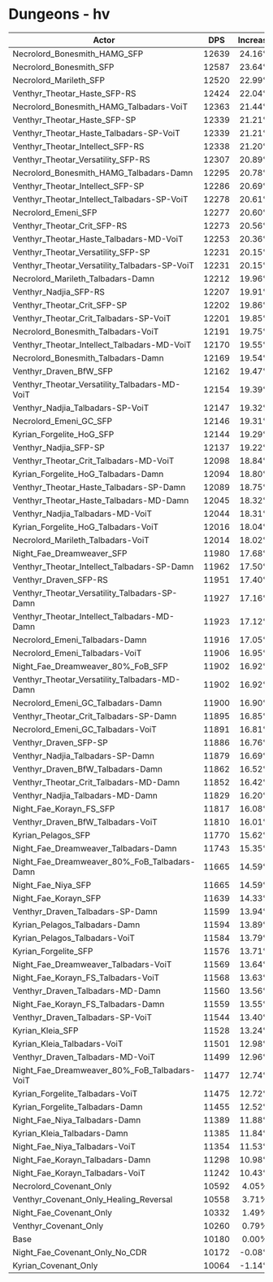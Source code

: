 # Dungeons - hv
| Actor | DPS | Increase |
|---|:---:|:---:|
|Necrolord_Bonesmith_HAMG_SFP|12639|24.16%|
|Necrolord_Bonesmith_SFP|12587|23.64%|
|Necrolord_Marileth_SFP|12520|22.99%|
|Venthyr_Theotar_Haste_SFP-RS|12424|22.04%|
|Necrolord_Bonesmith_HAMG_Talbadars-VoiT|12363|21.44%|
|Venthyr_Theotar_Haste_SFP-SP|12339|21.21%|
|Venthyr_Theotar_Haste_Talbadars-SP-VoiT|12339|21.21%|
|Venthyr_Theotar_Intellect_SFP-RS|12338|21.20%|
|Venthyr_Theotar_Versatility_SFP-RS|12307|20.89%|
|Necrolord_Bonesmith_HAMG_Talbadars-Damn|12295|20.78%|
|Venthyr_Theotar_Intellect_SFP-SP|12286|20.69%|
|Venthyr_Theotar_Intellect_Talbadars-SP-VoiT|12278|20.61%|
|Necrolord_Emeni_SFP|12277|20.60%|
|Venthyr_Theotar_Crit_SFP-RS|12273|20.56%|
|Venthyr_Theotar_Haste_Talbadars-MD-VoiT|12253|20.36%|
|Venthyr_Theotar_Versatility_SFP-SP|12231|20.15%|
|Venthyr_Theotar_Versatility_Talbadars-SP-VoiT|12231|20.15%|
|Necrolord_Marileth_Talbadars-Damn|12212|19.96%|
|Venthyr_Nadjia_SFP-RS|12207|19.91%|
|Venthyr_Theotar_Crit_SFP-SP|12202|19.86%|
|Venthyr_Theotar_Crit_Talbadars-SP-VoiT|12201|19.85%|
|Necrolord_Bonesmith_Talbadars-VoiT|12191|19.75%|
|Venthyr_Theotar_Intellect_Talbadars-MD-VoiT|12170|19.55%|
|Necrolord_Bonesmith_Talbadars-Damn|12169|19.54%|
|Venthyr_Draven_BfW_SFP|12162|19.47%|
|Venthyr_Theotar_Versatility_Talbadars-MD-VoiT|12154|19.39%|
|Venthyr_Nadjia_Talbadars-SP-VoiT|12147|19.32%|
|Necrolord_Emeni_GC_SFP|12146|19.31%|
|Kyrian_Forgelite_HoG_SFP|12144|19.29%|
|Venthyr_Nadjia_SFP-SP|12137|19.22%|
|Venthyr_Theotar_Crit_Talbadars-MD-VoiT|12098|18.84%|
|Kyrian_Forgelite_HoG_Talbadars-Damn|12094|18.80%|
|Venthyr_Theotar_Haste_Talbadars-SP-Damn|12089|18.75%|
|Venthyr_Theotar_Haste_Talbadars-MD-Damn|12045|18.32%|
|Venthyr_Nadjia_Talbadars-MD-VoiT|12044|18.31%|
|Kyrian_Forgelite_HoG_Talbadars-VoiT|12016|18.04%|
|Necrolord_Marileth_Talbadars-VoiT|12014|18.02%|
|Night_Fae_Dreamweaver_SFP|11980|17.68%|
|Venthyr_Theotar_Intellect_Talbadars-SP-Damn|11962|17.50%|
|Venthyr_Draven_SFP-RS|11951|17.40%|
|Venthyr_Theotar_Versatility_Talbadars-SP-Damn|11927|17.16%|
|Venthyr_Theotar_Intellect_Talbadars-MD-Damn|11923|17.12%|
|Necrolord_Emeni_Talbadars-Damn|11916|17.05%|
|Necrolord_Emeni_Talbadars-VoiT|11906|16.95%|
|Night_Fae_Dreamweaver_80%_FoB_SFP|11902|16.92%|
|Venthyr_Theotar_Versatility_Talbadars-MD-Damn|11902|16.92%|
|Necrolord_Emeni_GC_Talbadars-Damn|11900|16.90%|
|Venthyr_Theotar_Crit_Talbadars-SP-Damn|11895|16.85%|
|Necrolord_Emeni_GC_Talbadars-VoiT|11891|16.81%|
|Venthyr_Draven_SFP-SP|11886|16.76%|
|Venthyr_Nadjia_Talbadars-SP-Damn|11879|16.69%|
|Venthyr_Draven_BfW_Talbadars-Damn|11862|16.52%|
|Venthyr_Theotar_Crit_Talbadars-MD-Damn|11852|16.42%|
|Venthyr_Nadjia_Talbadars-MD-Damn|11829|16.20%|
|Night_Fae_Korayn_FS_SFP|11817|16.08%|
|Venthyr_Draven_BfW_Talbadars-VoiT|11810|16.01%|
|Kyrian_Pelagos_SFP|11770|15.62%|
|Night_Fae_Dreamweaver_Talbadars-Damn|11743|15.35%|
|Night_Fae_Dreamweaver_80%_FoB_Talbadars-Damn|11665|14.59%|
|Night_Fae_Niya_SFP|11665|14.59%|
|Night_Fae_Korayn_SFP|11639|14.33%|
|Venthyr_Draven_Talbadars-SP-Damn|11599|13.94%|
|Kyrian_Pelagos_Talbadars-Damn|11594|13.89%|
|Kyrian_Pelagos_Talbadars-VoiT|11584|13.79%|
|Kyrian_Forgelite_SFP|11576|13.71%|
|Night_Fae_Dreamweaver_Talbadars-VoiT|11569|13.64%|
|Night_Fae_Korayn_FS_Talbadars-VoiT|11568|13.63%|
|Venthyr_Draven_Talbadars-MD-Damn|11560|13.56%|
|Night_Fae_Korayn_FS_Talbadars-Damn|11559|13.55%|
|Venthyr_Draven_Talbadars-SP-VoiT|11544|13.40%|
|Kyrian_Kleia_SFP|11528|13.24%|
|Kyrian_Kleia_Talbadars-VoiT|11501|12.98%|
|Venthyr_Draven_Talbadars-MD-VoiT|11499|12.96%|
|Night_Fae_Dreamweaver_80%_FoB_Talbadars-VoiT|11477|12.74%|
|Kyrian_Forgelite_Talbadars-VoiT|11475|12.72%|
|Kyrian_Forgelite_Talbadars-Damn|11455|12.52%|
|Night_Fae_Niya_Talbadars-Damn|11389|11.88%|
|Kyrian_Kleia_Talbadars-Damn|11385|11.84%|
|Night_Fae_Niya_Talbadars-VoiT|11354|11.53%|
|Night_Fae_Korayn_Talbadars-Damn|11298|10.98%|
|Night_Fae_Korayn_Talbadars-VoiT|11242|10.43%|
|Necrolord_Covenant_Only|10592|4.05%|
|Venthyr_Covenant_Only_Healing_Reversal|10558|3.71%|
|Night_Fae_Covenant_Only|10332|1.49%|
|Venthyr_Covenant_Only|10260|0.79%|
|Base|10180|0.00%|
|Night_Fae_Covenant_Only_No_CDR|10172|-0.08%|
|Kyrian_Covenant_Only|10064|-1.14%|

